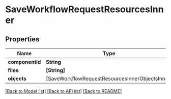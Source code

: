 # SaveWorkflowRequestResourcesInner

## Properties
Name | Type | Description | Notes
------------ | ------------- | ------------- | -------------
**componentId** | **String** |  | 
**files** | **[String]** |  | 
**objects** | [SaveWorkflowRequestResourcesInnerObjectsInner] |  | 

[[Back to Model list]](../README.md#documentation-for-models) [[Back to API list]](../README.md#documentation-for-api-endpoints) [[Back to README]](../README.md)



